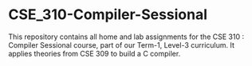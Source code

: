 # CSE_310-Compiler-Sessional
This repository contains all home and lab assignments for the CSE 310 : Compiler Sessional course, part of our Term-1, Level-3 curriculum. It applies theories from CSE 309 to build a C compiler. 
